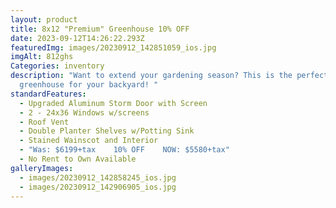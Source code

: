 ```yaml
---
layout: product
title: 8x12 "Premium" Greenhouse 10% OFF
date: 2023-09-12T14:26:22.293Z
featuredImg: images/20230912_142851059_ios.jpg
imgAlt: 812ghs
Categories: inventory
description: "Want to extend your gardening season? This is the perfect
  greenhouse for your backyard! "
standardFeatures:
  - Upgraded Aluminum Storm Door with Screen
  - 2 - 24x36 Windows w/screens
  - Roof Vent
  - Double Planter Shelves w/Potting Sink
  - Stained Wainscot and Interior
  - "Was: $6199+tax    10% OFF    NOW: $5580+tax"
  - No Rent to Own Available
galleryImages:
  - images/20230912_142858245_ios.jpg
  - images/20230912_142906905_ios.jpg
---
```

